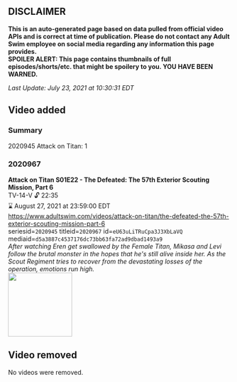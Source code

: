 ## DISCLAIMER
**This is an auto-generated page based on data pulled from official video APIs and is correct at time of publication. Please do not contact any Adult Swim employee on social media regarding any information this page provides.**  
**SPOILER ALERT: This page contains thumbnails of full episodes/shorts/etc. that might be spoilery to you. YOU HAVE BEEN WARNED.**  

_Last Update: July 23, 2021 at 10:30:31 EDT_
## Video added
### Summary
2020945 Attack on Titan: 1  
### 2020967
**Attack on Titan S01E22 - The Defeated: The 57th Exterior Scouting Mission, Part 6**  
TV-14-V 🔓 22:35  
⌛ August 27, 2021 at 23:59:00 EDT  
https://www.adultswim.com/videos/attack-on-titan/the-defeated-the-57th-exterior-scouting-mission-part-6  
seriesid=`2020945` titleid=`2020967` id=`eU63uLiTRuCpa3J3XbLaVQ` mediaid=`d5a3887c4537176dc73bb63fa72ad9dbad1493a9`  
_After watching Eren get swallowed by the Female Titan, Mikasa and Levi follow the brutal monster in the hopes that he's still alive inside her. As the Scout Regiment tries to recover from the devastating losses of the operation, emotions run high._  
<a href="https://media.cdn.adultswim.com/uploads/20200225/thumbnails/2_20225126509-attackontitan_022.jpg"><img src="https://media.cdn.adultswim.com/uploads/20200225/thumbnails/2_20225126509-attackontitan_022.jpg" height="144px" /></a>
## Video removed
No videos were removed.  
